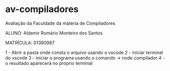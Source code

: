 # av-compiladores
Avaliação da Faculdade da materia de Compiladores


ALUNO: Aldemir Romário Monteiro dos Santos

MATRÍCULA: 01390987

1 - Abrir a pasta onde consta o arquivo usando o vscode
2 - iniciar terminal do vscode
3 - iniciar o programa usando o comando -> node compilador
4 - o resultado aparecerá no proprio terminal
